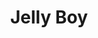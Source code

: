 ---
layout: video
series: Mike and Bootsy
episode: 34
title: Jelly Boy
permalink: /mike-and-bootsy/episode-34
video_id: 2LiTw4MPlTY
release_date: 2016-09-07
platforms:
  - Super Nintendo Entertainment System
short_platforms:
  - SNES
thumbnails:
games:
  - Jelly Boy
current_description: |
  Mike and Bootsy play a Europe-exclusive SNES game called Jelly Boy!
---